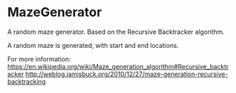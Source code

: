 # MazeGenerator
A random maze generator. Based on the Recursive Backtracker algorithm.

A random maze is generated, with start and end locations.

For more information:
https://en.wikipedia.org/wiki/Maze_generation_algorithm#Recursive_backtracker
http://weblog.jamisbuck.org/2010/12/27/maze-generation-recursive-backtracking
